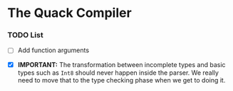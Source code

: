 # The Quack Compiler


### TODO List
- [ ] Add function arguments
- [X] **IMPORTANT:** The transformation between incomplete types and basic types such as `Int8` should never happen inside the parser. We really need to move that to the type checking phase when we get to doing it.


